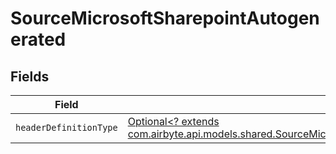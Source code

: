 # SourceMicrosoftSharepointAutogenerated


## Fields

| Field                                                                                                                                                                                 | Type                                                                                                                                                                                  | Required                                                                                                                                                                              | Description                                                                                                                                                                           |
| ------------------------------------------------------------------------------------------------------------------------------------------------------------------------------------- | ------------------------------------------------------------------------------------------------------------------------------------------------------------------------------------- | ------------------------------------------------------------------------------------------------------------------------------------------------------------------------------------- | ------------------------------------------------------------------------------------------------------------------------------------------------------------------------------------- |
| `headerDefinitionType`                                                                                                                                                                | [Optional<? extends com.airbyte.api.models.shared.SourceMicrosoftSharepointSchemasHeaderDefinitionType>](../../models/shared/SourceMicrosoftSharepointSchemasHeaderDefinitionType.md) | :heavy_minus_sign:                                                                                                                                                                    | N/A                                                                                                                                                                                   |